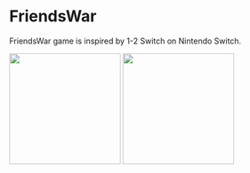 # FriendsWar
 
FriendsWar game is inspired by 1-2 Switch on Nintendo Switch.

<p float="left">
<img src="https://user-images.githubusercontent.com/72437476/212552808-3b48a5fd-a638-43cb-b867-6e1474944687.jpg" style=" width:200px "  >
<img src="https://user-images.githubusercontent.com/72437476/212552811-61ce85ec-2e98-4c13-b86a-4bfcb386d3be.jpg" style=" width:200px "  >
</p>
